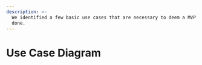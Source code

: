 ```yaml
---
description: >-
  We identified a few basic use cases that are necessary to deem a MVP to be
  done.
---
```


# Use Case Diagram

